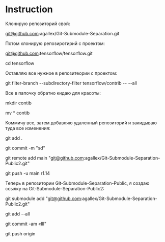 # Instruction
Клонирую репозиторий свой:

git@github.com:agallex/Git-Submodule-Separation.git

Потом клонирую репозиротирий с проектом:

git@github.com:tensorflow/tensorflow.git

cd tensorflow

Оставляю все нужное в репозитеории с проектом:

git filter-branch --subdirectory-filter tensorflow/contrib -- --all

Все в папочку обратно кидаю для красоты:

mkdir contib

mv * contib

Коммичу все, затем добавляю удаленный репозиторий и закидываю туда все изменения:

git add .

git commit -m "sd" 

git remote add main "git@github.com:agallex/Git-Submodule-Separation-Public2.git"

git push -u main r1.14

Теперь в репозитории Git-Submodule-Separation-Public, я создаю ссылку на Git-Submodule-Separation-Public2:

git submodule add "git@github.com:agallex/Git-Submodule-Separation-Public2.git"

git add --all

git commit -am «lll"

git push origin
